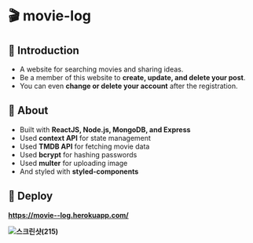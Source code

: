 # 🎬 movie-log
## 📌 Introduction
- A website for searching movies and sharing ideas.
- Be a member of this website to <b>create, update, and delete your post</b>.
- You can even <b>change or delete your account</b> after the registration.
## 📌 About
- Built with <b>ReactJS, Node.js, MongoDB, and Express</b>
- Used <b>context API</b> for state management
- Used <b>TMDB API</b> for fetching movie data
- Used <b>bcrypt</b> for hashing passwords
- Used <b>multer</b> for uploading image
- And styled with <b>styled-components<b/>
## 📌 Deploy
https://movie--log.herokuapp.com/

![스크린샷(215)](https://user-images.githubusercontent.com/71512593/150795944-94db5e0a-9b44-4553-829e-eb01a10c138a.png)
